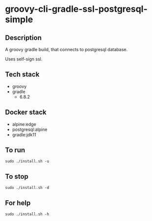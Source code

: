 # groovy-cli-gradle-ssl-postgresql-simple

## Description
A groovy gradle build, that connects to postgresql database.

Uses self-sign ssl.

## Tech stack
- groovy
- gradle
  - 6.8.2

## Docker stack
- alpine:edge
- postgresql:alpine
- gradle:jdk11

## To run
`sudo ./install.sh -u`

## To stop
`sudo ./install.sh -d`

## For help
`sudo ./install.sh -h`
